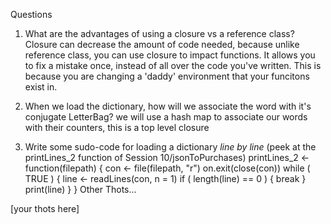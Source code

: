 Questions
1. What are the advantages of using a closure vs a reference class? 
Closure can decrease the amount of code needed, because unlike reference class, you can use closure to impact functions. It allows you to fix a mistake once, instead of all over the code you've written. This is because you are changing a 'daddy' environment that your funcitons exist in. 


2. When we load the dictionary, how will we associate the word with it's conjugate LetterBag?
we will use a hash map to associate our words with their counters, this is a top level closure 

3.  Write some sudo-code for loading a dictionary *line by line* (peek at the printLines_2 function of Session 10/jsonToPurchases)
printLines_2 <- function(filepath) {
  con <- file(filepath, "r")
  on.exit(close(con))
  while ( TRUE ) {
    line <- readLines(con, n = 1)
    if ( length(line) == 0 ) {
      break
    }
    print(line)
  }
}
Other Thots...


[your thots here]